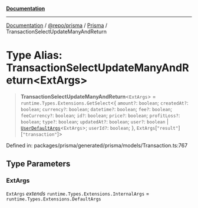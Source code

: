 [**Documentation**](../../../../../README.md)

***

[Documentation](../../../../../README.md) / [@repo/prisma](../../../README.md) / [Prisma](../README.md) / TransactionSelectUpdateManyAndReturn

# Type Alias: TransactionSelectUpdateManyAndReturn\<ExtArgs\>

> **TransactionSelectUpdateManyAndReturn**\<`ExtArgs`\> = `runtime.Types.Extensions.GetSelect`\<\{ `amount?`: `boolean`; `createdAt?`: `boolean`; `currency?`: `boolean`; `datetime?`: `boolean`; `fee?`: `boolean`; `feeCurrency?`: `boolean`; `id?`: `boolean`; `price?`: `boolean`; `profitLoss?`: `boolean`; `type?`: `boolean`; `updatedAt?`: `boolean`; `user?`: `boolean` \| [`UserDefaultArgs`](UserDefaultArgs.md)\<`ExtArgs`\>; `userId?`: `boolean`; \}, `ExtArgs`\[`"result"`\]\[`"transaction"`\]\>

Defined in: packages/prisma/generated/prisma/models/Transaction.ts:767

## Type Parameters

### ExtArgs

`ExtArgs` *extends* `runtime.Types.Extensions.InternalArgs` = `runtime.Types.Extensions.DefaultArgs`
